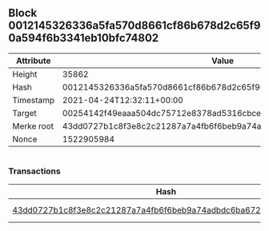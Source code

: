## Block 0012145326336a5fa570d8661cf86b678d2c65f90a594f6b3341eb10bfc74802

Attribute | Value
--- | ---
Height | 35862
Hash | 0012145326336a5fa570d8661cf86b678d2c65f90a594f6b3341eb10bfc74802
Timestamp | 2021-04-24T12:32:11+00:00
Target | 00254142f49eaaa504dc75712e8378ad5316cbcead634704b3734b6271167cc4
Merke root | 43dd0727b1c8f3e8c2c21287a7a4fb6f6beb9a74adbdc6ba6729fce6cf1daee6
Nonce | 1522905984

```

```

### Transactions

Hash | Amount
--- | ---
[43dd0727b1c8f3e8c2c21287a7a4fb6f6beb9a74adbdc6ba6729fce6cf1daee6](43dd0727b1c8f3e8c2c21287a7a4fb6f6beb9a74adbdc6ba6729fce6cf1daee6.md) | 10.00000000 SKEPTI 
